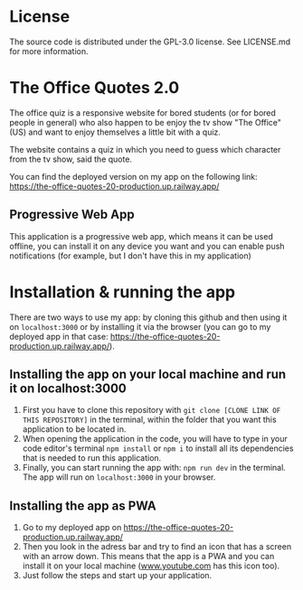 # License

The source code is distributed under the GPL-3.0 license. See LICENSE.md for more information.

# The Office Quotes 2.0

The office quiz is a responsive website for bored students (or for bored people in general) who also happen to be enjoy the tv show "The Office" (US) and want to enjoy themselves a little bit with a quiz.

The website contains a quiz in which you need to guess which character from the tv show, said the quote.

You can find the deployed version on my app on the following link: https://the-office-quotes-20-production.up.railway.app/

## Progressive Web App

This application is a progressive web app, which means it can be used offline, you can install it on any device you want and you can enable push notifications (for example, but I don't have this in my application)

# Installation & running the app

There are two ways to use my app: by cloning this github and then using it on `localhost:3000` or by installing it via the browser (you can go to my deployed app in that case: https://the-office-quotes-20-production.up.railway.app/).

## Installing the app on your local machine and run it on localhost:3000

1. First you have to clone this repository with `git clone [CLONE LINK OF THIS REPOSITORY]` in the terminal, within the folder that you want this application to be located in.
2. When opening the application in the code, you will have to type in your code editor's terminal `npm install` or `npm i` to install all its dependencies that is needed to run this application.
3. Finally, you can start running the app with: `npm run dev` in the terminal. The app will run on `localhost:3000` in your browser.

## Installing the app as PWA

1. Go to my deployed app on https://the-office-quotes-20-production.up.railway.app/
2. Then you look in the adress bar and try to find an icon that has a screen with an arrow down. This means that the app is a PWA and you can install it on your local machine (www.youtube.com has this icon too).
3. Just follow the steps and start up your application.

